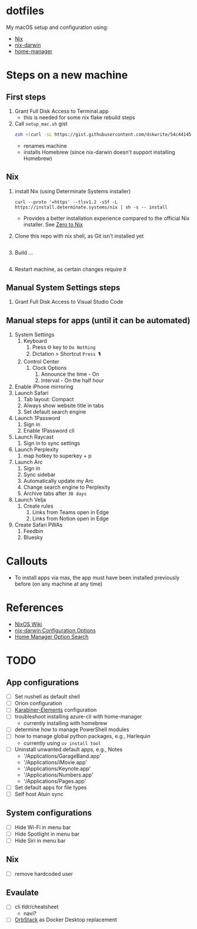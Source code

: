# dotfiles

My macOS setup and configuration using:

-   [Nix](https://nixos.org)
-   [nix-darwin](https://github.com/LnL7/nix-darwin)
-   [home-manager](https://github.com/nix-community/home-manager)

# Steps on a new machine

## First steps

1. Grant Full Disk Access to Terminal.app
    - this is needed for some nix flake rebuild steps
1. Call `setup_mac.sh` gist
    ```zsh
    zsh <(curl -sL https://gist.githubusercontent.com/dskwrite/54c44145968b0fdf2501838e3a912ebf/raw/96e0e71b75e7c6e6f8153cbf74e78c484a8bf2c0/setup_mac.sh) "<replace-with-machine-name>"
    ```
    - renames machine
    - installs Homebrew (since nix-darwin doesn't support installing Homebrew)

## Nix

1. install Nix (using Determinate Systems installer)
    ```
    curl --proto '=https' --tlsv1.2 -sSf -L https://install.determinate.systems/nix | sh -s -- install
    ```
    - Provides a better installation experience compared to the official Nix installer. See [Zero to Nix](https://zero-to-nix.com/concepts/nix-installer)
1. Clone this repo with nix shell, as Git isn't installed yet

    ```

    ```

1. Build ...

    ```

    ```

1. Restart machine, as certain changes require it

## Manual System Settings steps

1. Grant Full Disk Access to Visual Studio Code

## Manual steps for apps (until it can be automated)

1. System Settings
    1. Keyboard
        1. Press 🌐 key to `Do Nothing`
        1. Dictation > Shortcut `Press 🎙️`
    1. Control Center
        1. Clock Options
            1. Announce the time - On
            1. Interval - On the half hour
1. Enable iPhone mirroring
1. Launch Safari
    1. Tab layout: Compact
    1. Always show website title in tabs
    1. Set default search engine
1. Launch 1Password
    1. Sign in
    1. Enable 1Password cli
1. Launch Raycast
    1. Sign in to sync settings
1. Launch Perplexity
    1. map hotkey to superkey + p
1. Launch Arc
    1. Sign in
    1. Sync sidebar
    1. Automatically update my Arc
    1. Change search engine to Perplexity
    1. Archive tabs after `30 days`
1. Launch Velja
    1. Create rules
        1. Links from Teams open in Edge
        2. Links from Notion open in Edge
1. Create Safari PWAs
    1. Feedbin
    1. Bluesky

# Callouts

-   To install apps via mas, the app must have been installed previously before (on any machine at any time)

# References

-   [NixOS Wiki](https://nixos.wiki/wiki/Main_Page)
-   [nix-darwin Configuration Options](https://daiderd.com/nix-darwin/manual/index.html)
-   [Home Manager Option Search](https://home-manager-options.extranix.com)

# TODO

## App configurations

-   [ ] Set nushell as default shell
-   [ ] Orion configuration
-   [ ] [Karabiner-Elements](https://karabiner-elements.pqrs.org) configuration
-   [ ] troubleshoot installing azure-cli with home-manager
    -   currently installing with homebrew
-   [ ] determine how to manage PowerShell modules
-   [ ] how to manage global python packages, e.g., Harlequin
    -   currently using `uv install tool`
-   [ ] Uninstall unwanted default apps, e.g., Notes
    -   '/Applications/GarageBand.app'
    -   '/Applications/iMovie.app'
    -   '/Applications/Keynote.app'
    -   '/Applications/Numbers.app'
    -   '/Applications/Pages.app'
-   [ ] Set default apps for file types
-   [ ] Self host Atuin sync

## System configurations

-   [ ] Hide Wi-Fi in menu bar
-   [ ] Hide Spotlight in menu bar
-   [ ] Hide Siri in menu bar

## Nix

-   [ ] remove hardcoded user

## Evaulate

-   [ ] cli tldr/cheatsheet
    -   navi?
-   [ ] [OrbStack](https://orbstack.dev) as Docker Desktop replacement

